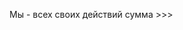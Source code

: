 Мы - всех своих действий сумма >>>

<!---
AndrewPilipey/AndrewPilipey is a ✨ special ✨ repository because its `README.md` (this file) appears on your GitHub profile.
You can click the Preview link to take a look at your changes.
--->
